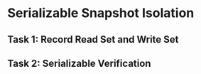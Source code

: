 # Serializable Snapshot Isolation

## Task 1: Record Read Set and Write Set

## Task 2: Serializable Verification
